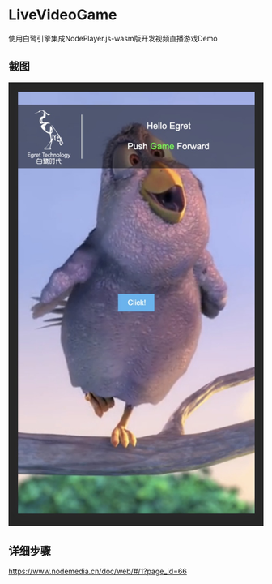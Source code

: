 # LiveVideoGame
使用白鹭引擎集成NodePlayer.js-wasm版开发视频直播游戏Demo

## 截图
![LiveVideoGame](https://raw.githubusercontent.com/illuspas/LiveVideoGame/master/QQ20200811-214922%402x.jpg)

## 详细步骤
https://www.nodemedia.cn/doc/web/#/1?page_id=66
